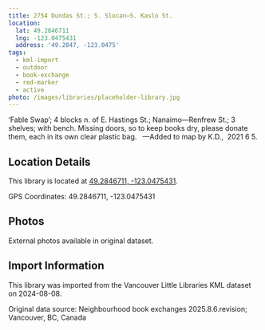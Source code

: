 ```yaml
---
title: 2754 Dundas St.; S. Slocan—S. Kaslo St.
location:
  lat: 49.2846711
  lng: -123.0475431
  address: '49.2847, -123.0475'
tags:
  - kml-import
  - outdoor
  - book-exchange
  - red-marker
  - active
photo: /images/libraries/placeholder-library.jpg
---
```

‘Fable Swap’; 4 blocks n. of E. Hastings St.; Nanaimo—Renfrew St.; 3 shelves; with bench. Missing doors, so to keep books dry, please donate them, each in its own clear plastic bag.  
—Added to map by K.D.,  2021 6 5.

## Location Details

This library is located at [49.2846711, -123.0475431](https://www.google.com/maps?q=49.2846711,-123.0475431).

GPS Coordinates: 49.2846711, -123.0475431

## Photos

External photos available in original dataset.

## Import Information

This library was imported from the Vancouver Little Libraries KML dataset on 2024-08-08.

Original data source: Neighbourhood book exchanges 2025.8.6.revision; Vancouver, BC, Canada
